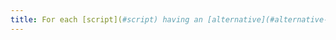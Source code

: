 ```yaml
---
title: For each [script](#script) having an [alternative](#alternative-a-script), is this alternative relevant?
---
```


